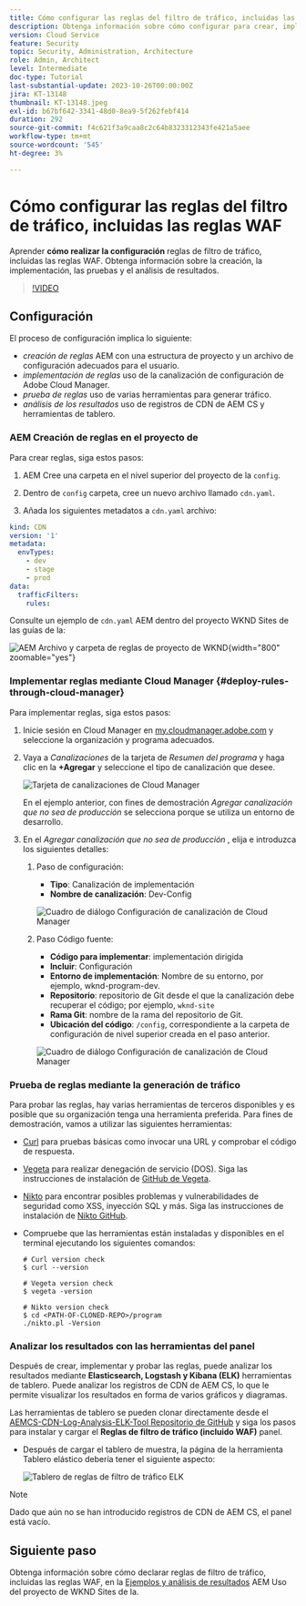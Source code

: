 ```yaml
---
title: Cómo configurar las reglas del filtro de tráfico, incluidas las reglas WAF
description: Obtenga información sobre cómo configurar para crear, implementar, probar y analizar los resultados de las reglas de filtro de tráfico, incluidas las reglas WAF.
version: Cloud Service
feature: Security
topic: Security, Administration, Architecture
role: Admin, Architect
level: Intermediate
doc-type: Tutorial
last-substantial-update: 2023-10-26T00:00:00Z
jira: KT-13148
thumbnail: KT-13148.jpeg
exl-id: b67bf642-3341-48d0-8ea9-5f262febf414
duration: 292
source-git-commit: f4c621f3a9caa8c2c64b8323312343fe421a5aee
workflow-type: tm+mt
source-wordcount: '545'
ht-degree: 3%

---
```


# Cómo configurar las reglas del filtro de tráfico, incluidas las reglas WAF

Aprender **cómo realizar la configuración** reglas de filtro de tráfico, incluidas las reglas WAF. Obtenga información sobre la creación, la implementación, las pruebas y el análisis de resultados.

>[!VIDEO](https://video.tv.adobe.com/v/3425407?quality=12&learn=on)

## Configuración

El proceso de configuración implica lo siguiente:

- _creación de reglas_ AEM con una estructura de proyecto y un archivo de configuración adecuados para el usuario.
- _implementación de reglas_ uso de la canalización de configuración de Adobe Cloud Manager.
- _prueba de reglas_ uso de varias herramientas para generar tráfico.
- _análisis de los resultados_ uso de registros de CDN de AEM CS y herramientas de tablero.

### AEM Creación de reglas en el proyecto de

Para crear reglas, siga estos pasos:

1. AEM Cree una carpeta en el nivel superior del proyecto de la `config`.

1. Dentro de `config` carpeta, cree un nuevo archivo llamado `cdn.yaml`.

1. Añada los siguientes metadatos a `cdn.yaml` archivo:

```yaml
kind: CDN
version: '1'
metadata:
  envTypes:
    - dev
    - stage
    - prod
data:
  trafficFilters:
    rules:
```

Consulte un ejemplo de `cdn.yaml` AEM dentro del proyecto WKND Sites de las guías de la:

![AEM Archivo y carpeta de reglas de proyecto de WKND](./assets/wknd-rules-file-and-folder.png){width="800" zoomable="yes"}

### Implementar reglas mediante Cloud Manager {#deploy-rules-through-cloud-manager}

Para implementar reglas, siga estos pasos:

1. Inicie sesión en Cloud Manager en [my.cloudmanager.adobe.com](https://my.cloudmanager.adobe.com/) y seleccione la organización y programa adecuados.

1. Vaya a _Canalizaciones_ de la tarjeta de _Resumen del programa_ y haga clic en la **+Agregar** y seleccione el tipo de canalización que desee.

   ![Tarjeta de canalizaciones de Cloud Manager](./assets/cloud-manager-pipelines-card.png)

   En el ejemplo anterior, con fines de demostración _Agregar canalización que no sea de producción_ se selecciona porque se utiliza un entorno de desarrollo.

1. En el _Agregar canalización que no sea de producción_ , elija e introduzca los siguientes detalles:

   1. Paso de configuración:

      - **Tipo**: Canalización de implementación
      - **Nombre de canalización**: Dev-Config

      ![Cuadro de diálogo Configuración de canalización de Cloud Manager](./assets/cloud-manager-config-pipeline-step1-dialog.png)

   2. Paso Código fuente:

      - **Código para implementar**: implementación dirigida
      - **Incluir**: Configuración
      - **Entorno de implementación**: Nombre de su entorno, por ejemplo, wknd-program-dev.
      - **Repositorio**: repositorio de Git desde el que la canalización debe recuperar el código; por ejemplo, `wknd-site`
      - **Rama Git**: nombre de la rama del repositorio de Git.
      - **Ubicación del código**: `/config`, correspondiente a la carpeta de configuración de nivel superior creada en el paso anterior.

      ![Cuadro de diálogo Configuración de canalización de Cloud Manager](./assets/cloud-manager-config-pipeline-step2-dialog.png)

### Prueba de reglas mediante la generación de tráfico

Para probar las reglas, hay varias herramientas de terceros disponibles y es posible que su organización tenga una herramienta preferida. Para fines de demostración, vamos a utilizar las siguientes herramientas:

- [Curl](https://curl.se/) para pruebas básicas como invocar una URL y comprobar el código de respuesta.

- [Vegeta](https://github.com/tsenart/vegeta) para realizar denegación de servicio (DOS). Siga las instrucciones de instalación de [GitHub de Vegeta](https://github.com/tsenart/vegeta#install).

- [Nikto](https://github.com/sullo/nikto/wiki) para encontrar posibles problemas y vulnerabilidades de seguridad como XSS, inyección SQL y más. Siga las instrucciones de instalación de [Nikto GitHub](https://github.com/sullo/nikto).

- Compruebe que las herramientas están instaladas y disponibles en el terminal ejecutando los siguientes comandos:

  ```shell
  # Curl version check
  $ curl --version
  
  # Vegeta version check
  $ vegeta -version
  
  # Nikto version check
  $ cd <PATH-OF-CLONED-REPO>/program
  ./nikto.pl -Version
  ```

### Analizar los resultados con las herramientas del panel

Después de crear, implementar y probar las reglas, puede analizar los resultados mediante **Elasticsearch, Logstash y Kibana (ELK)** herramientas de tablero. Puede analizar los registros de CDN de AEM CS, lo que le permite visualizar los resultados en forma de varios gráficos y diagramas.

Las herramientas de tablero se pueden clonar directamente desde el [AEMCS-CDN-Log-Analysis-ELK-Tool Repositorio de GitHub](https://github.com/adobe/AEMCS-CDN-Log-Analysis-ELK-Tool) y siga los pasos para instalar y cargar el **Reglas de filtro de tráfico (incluido WAF)** panel.

- Después de cargar el tablero de muestra, la página de la herramienta Tablero elástico debería tener el siguiente aspecto:

  ![Tablero de reglas de filtro de tráfico ELK](./assets/elk-dashboard.png)

>[!NOTE]
>
>    Dado que aún no se han introducido registros de CDN de AEM CS, el panel está vacío.


## Siguiente paso

Obtenga información sobre cómo declarar reglas de filtro de tráfico, incluidas las reglas WAF, en la [Ejemplos y análisis de resultados](./examples-and-analysis.md) AEM Uso del proyecto de WKND Sites de la.
